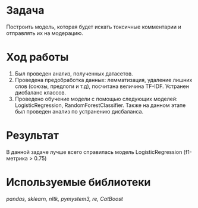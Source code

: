 # Задача<br>
Построить модель, которая будет искать токсичные комментарии и отправлять их на модерацию.

# Ход работы<br>
1. Был проведен анализ, полученных датасетов. 
2. Проведена предобработка данных: лемматизация, удаление лишних слов (союзы, предлоги и т.д), посчитана величина TF-IDF. Устранен дисбаланс классов.
3. Проведено обучение модели с помощью следующих моделей: LogisticRegression, RandomForestClassifier. Также на данном этапе был проведен анализ по устранению дисбаланса.

# Результат<br>
В данной задаче лучше всего справилась модель LogisticRegression (f1-метрика > 0.75)

# Используемые библиотеки<br>
*pandas, sklearn, nltk, pymystem3, re, CatBoost*
